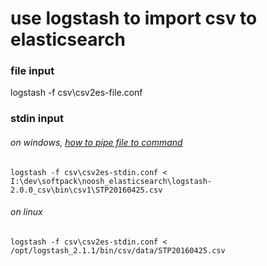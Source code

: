 # use logstash to import csv to elasticsearch

### file input
logstash -f csv\csv2es-file.conf    

### stdin input
###### on windows, [how to pipe file to command](http://www.lagmonster.org/docs/DOS7/pipes.html#pipe)    
    logstash -f csv\csv2es-stdin.conf < I:\dev\softpack\noosh_elasticsearch\logstash-2.0.0_csv\bin\csv1\STP20160425.csv
    
###### on linux 
    logstash -f csv\csv2es-stdin.conf < /opt/logstash_2.1.1/bin/csv/data/STP20160425.csv     
